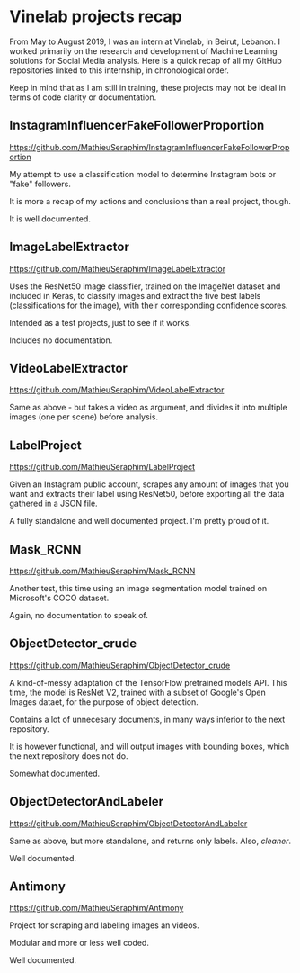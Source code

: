 # Vinelab projects recap

From May to August 2019, I was an intern at Vinelab, in Beirut, Lebanon. I worked primarily on the research and development of Machine Learning solutions for Social Media analysis. Here is a quick recap of all my GitHub repositories linked to this internship, in chronological order.

Keep in mind that as I am still in training, these projects may not be ideal in terms of code clarity or documentation.

## InstagramInfluencerFakeFollowerProportion

https://github.com/MathieuSeraphim/InstagramInfluencerFakeFollowerProportion

My attempt to use a classification model to determine Instagram bots or "fake" followers.

It is more a recap of my actions and conclusions than a real project, though.

It is well documented.

## ImageLabelExtractor

https://github.com/MathieuSeraphim/ImageLabelExtractor

Uses the ResNet50 image classifier, trained on the ImageNet dataset and included in Keras, to classify images and extract the five best labels (classifications for the image), with their corresponding confidence scores.

Intended as a test projects, just to see if it works.

Includes no documentation.

## VideoLabelExtractor

https://github.com/MathieuSeraphim/VideoLabelExtractor

Same as above - but takes a video as argument, and divides it into multiple images (one per scene) before analysis.

## LabelProject

https://github.com/MathieuSeraphim/LabelProject

Given an Instagram public account, scrapes any amount of images that you want and extracts their label using ResNet50, before exporting all the data gathered in a JSON file.

A fully standalone and well documented project. I'm pretty proud of it.

## Mask_RCNN

https://github.com/MathieuSeraphim/Mask_RCNN

Another test, this time using an image segmentation model trained on Microsoft's COCO dataset.

Again, no documentation to speak of.

## ObjectDetector_crude

https://github.com/MathieuSeraphim/ObjectDetector_crude

A kind-of-messy adaptation of the TensorFlow pretrained models API. This time, the model is ResNet V2, trained with a subset of Google's Open Images dataet, for the purpose of object detection.

Contains a lot of unnecesary documents, in many ways inferior to the next repository.

It is however functional, and will output images with bounding boxes, which the next repository does not do.

Somewhat documented.

## ObjectDetectorAndLabeler

https://github.com/MathieuSeraphim/ObjectDetectorAndLabeler

Same as above, but more standalone, and returns only labels. Also, *cleaner*.

Well documented.

## Antimony

https://github.com/MathieuSeraphim/Antimony

Project for scraping and labeling images an videos.

Modular and more or less well coded.

Well documented.
